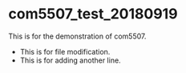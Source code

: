 # com5507_test_20180919
This is for the demonstration of com5507.

 - This is for file modification.
 - This is for adding another line. 

